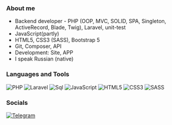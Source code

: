 ### About me

<ul>
<li>Backend developer - PHP (OOP, MVC, SOLID, SPA, Singleton, ActiveRecord, Blade, Twig), Laravel, unit-test</li>
<li>JavaScript(partly)</li>
<li>HTML5, CSS3 (SASS), Bootstrap 5</li>
<li>Git, Composer, API</li>
<li>Development: Site, APP</li>
<li>I speak Russian (native)</li>
</ul>

### Languages and Tools

![PHP](https://img.shields.io/badge/php-%23777BB4.svg?style=for-the-badge&logo=php&logoColor=white)
![Laravel](https://img.shields.io/badge/laravel-%23FF2D20.svg?style=for-the-badge&logo=laravel&logoColor=white)
![Sql](https://img.shields.io/badge/Sql-25238b?style=for-the-badge&logo=mysql&logoColor=white)
![JavaScript](https://img.shields.io/badge/javascript-%23323330.svg?style=for-the-badge&logo=javascript&logoColor=%23F7DF1E)
![HTML5](https://img.shields.io/badge/html5-%23E34F26.svg?style=for-the-badge&logo=html5&logoColor=white)
![CSS3](https://img.shields.io/badge/css3-%231572B6.svg?style=for-the-badge&logo=css3&logoColor=white)
![SASS](https://img.shields.io/badge/SASS-hotpink.svg?style=for-the-badge&logo=SASS&logoColor=white)

### Socials
[![Telegram](https://img.shields.io/badge/Telegram-2CA5E0?style=for-the-badge&logo=telegram&logoColor=white)](https://t.me/kidwenByte)
